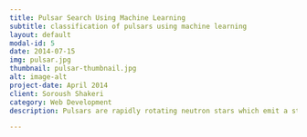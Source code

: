 ```yaml
---
title: Pulsar Search Using Machine Learning
subtitle: classification of pulsars using machine learning
layout: default
modal-id: 5
date: 2014-07-15
img: pulsar.jpg
thumbnail: pulsar-thumbnail.jpg
alt: image-alt
project-date: April 2014
client: Soroush Shakeri
category: Web Development
description: Pulsars are rapidly rotating neutron stars which emit a strong beam of energy through different radiation mechanisms that are not completely  clear to physicists. These very dense stars with a very strong magnetic field used by astrophysicists as a natural laboratories to test fundamental interactions in the extreme conditions. Searching for pulsars is a very labor-intensive process, currently requiring skilled people and hundreds of hours works to examine and interpret plots of data output by analysis programs. An automated system for screening the plots will speed up the search for pulsars by a very large factor.  I will talk about using machine learning in order to classification of pulsars.

---
```


